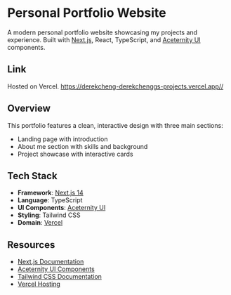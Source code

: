 # Personal Portfolio Website

A modern personal portfolio website showcasing my projects and experience. Built with [Next.js](https://nextjs.org/), React, TypeScript, and [Aceternity UI](https://ui.aceternity.com/) components.

## Link

Hosted on Vercel.
https://derekcheng-derekchenggs-projects.vercel.app//

## Overview

This portfolio features a clean, interactive design with three main sections:
- Landing page with introduction
- About me section with skills and background
- Project showcase with interactive cards

## Tech Stack

- **Framework**: [Next.js 14](https://nextjs.org/)
- **Language**: TypeScript
- **UI Components**: [Aceternity UI](https://ui.aceternity.com/)
- **Styling**: Tailwind CSS
- **Domain**: [Vercel](vercel.com)

## Resources

- [Next.js Documentation](https://nextjs.org/docs)
- [Aceternity UI Components](https://ui.aceternity.com/components)
- [Tailwind CSS Documentation](https://tailwindcss.com/docs)
- [Vercel Hosting](vercel.com)
